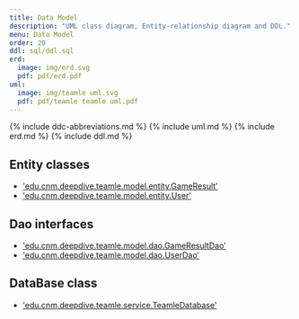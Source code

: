 ```yaml
---
title: Data Model
description: "UML class diagram, Entity-relationship diagram and DDL."
menu: Data Model
order: 20
ddl: sql/ddl.sql
erd:
  image: img/erd.svg
  pdf: pdf/erd.pdf
uml:
  image: img/teamle uml.svg
  pdf: pdf/teamle teamle uml.pdf
---
```


{% include ddc-abbreviations.md %}
{% include uml.md %}
{% include erd.md %}
{% include ddl.md %}

## Entity classes
- ['edu.cnm.deepdive.teamle.model.entity.GameResult'](https://github.com/ddc-java-17/teamle-Tarlet1/blob/main/app/src/main/java/edu/cnm/deepdive/teamle/model/entity/GameResult.java)
- ['edu.cnm.deepdive.teamle.model.entity.User'](https://github.com/ddc-java-17/teamle-Tarlet1/blob/main/app/src/main/java/edu/cnm/deepdive/teamle/model/entity/User.java)

## Dao interfaces
- ['edu.cnm.deepdive.teamle.model.dao.GameResultDao'](https://github.com/ddc-java-17/teamle-Tarlet1/blob/main/app/src/main/java/edu/cnm/deepdive/teamle/model/dao/GameResultDao.java)
- ['edu.cnm.deepdive.teamle.model.dao.UserDao'](https://github.com/ddc-java-17/teamle-Tarlet1/blob/main/app/src/main/java/edu/cnm/deepdive/teamle/model/dao/UserDao.java)

## DataBase class
- ['edu.cnm.deepdive.teamle.service.TeamleDatabase'](https://github.com/ddc-java-17/teamle-Tarlet1/blob/main/app/src/main/java/edu/cnm/deepdive/teamle/service/TeamleDatabase.java)